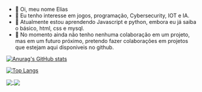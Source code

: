 - 👋 Oi, meu nome Elias
- 👀 Eu tenho interesse em jogos, programação, Cybersecurity, IOT e IA.
- 🌱 Atualmente estou aprendendo Javascript e python, embora eu já saiba o básico, html, css e mysql.
- 💞️ No momento ainda não tenho nenhuma colaboração em um projeto, mas em um futuro próximo, pretendo fazer colaborações em projetos que estejam aqui disponiveis no
github.





[![Anurag's GitHub stats](https://github-readme-stats.vercel.app/api?username=EliasIA)](https://github.com/anuraghazra/github-readme-stats)



[![Top Langs](https://github-readme-stats.vercel.app/api/top-langs/?username=EliasIA&hide=javascript,html)](https://github.com/anuraghazra/github-readme-stats)
  
  
  
<a href="https://github-readme-stats-sigma-seven-75.vercel.app/">
  <img align="center" src="https://github-readme-stats.vercel.app/api/pin/?username=EliasIA&https://github-readme-stats-sigma-seven-75.vercel.app/" />
</a>
<a href="https://github.com/EliasIA/convoychat">
  <img align="center" src="https://github-readme-stats.vercel.app/api/pin/?username=EliasIA&repo=convoychat" />
</a>
